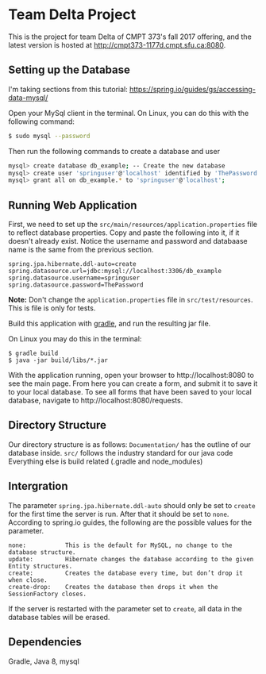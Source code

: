 # Team Delta Project

This is the project for team Delta of CMPT 373's fall 2017 offering, and the latest version is hosted at http://cmpt373-1177d.cmpt.sfu.ca:8080.

## Setting up the Database

I'm taking sections from this tutorial: https://spring.io/guides/gs/accessing-data-mysql/

Open your MySql client in the terminal. On Linux, you can do this with the following command:

```sh
$ sudo mysql --password
```

Then run the following commands to create a database and user

```sh
mysql> create database db_example; -- Create the new database
mysql> create user 'springuser'@'localhost' identified by 'ThePassword'; -- Creates the user
mysql> grant all on db_example.* to 'springuser'@'localhost';
```

## Running Web Application

First, we need to set up the `src/main/resources/application.properties` file to reflect database properties. Copy 
and paste the following into it, if it doesn't already exist. Notice the username and password and databaase name is 
the same from the previous section.

```shell
spring.jpa.hibernate.ddl-auto=create
spring.datasource.url=jdbc:mysql://localhost:3306/db_example
spring.datasource.username=springuser
spring.datasource.password=ThePassword
```

**Note:** Don't change the `application.properties` file in `src/test/resources`. This is file is only for tests.

Build this application with [gradle](https://gradle.org/install/), and run the resulting jar file.

On Linux you may do this in the terminal:
```
$ gradle build
$ java -jar build/libs/*.jar
```

With the application running, open your browser to http://localhost:8080 to see the main page. From here you can create a form, and submit it to save it to your local database. To see all forms that have been saved to your local database, navigate to http://localhost:8080/requests.

## Directory Structure
Our directory structure is as follows:
`Documentation/` has the outline of our database inside.
`src/` follows the industry standard for our java code
Everything else is build related (.gradle and node_modules)

## Intergration
The parameter `spring.jpa.hibernate.ddl-auto` should only be set to `create` for the first time the server is run.
After that it should be set to `none`. According to spring.io guides, the following are the possible values for the parameter.
```
none:           This is the default for MySQL, no change to the database structure.
update:         Hibernate changes the database according to the given Entity structures.
create:         Creates the database every time, but don’t drop it when close.
create-drop:    Creates the database then drops it when the SessionFactory closes.
```
If the server is restarted with the parameter set to `create`, all data in the database tables will be erased.

## Dependencies
Gradle, Java 8, mysql